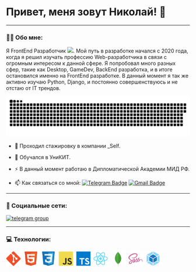 # Привет, меня зовут Николай! 👋

---

### 👨‍💻 Обо мне:

Я FrontEnd Разработчик <img src="https://media.giphy.com/media/WUlplcMpOCEmTGBtBW/giphy.gif" width="30px">. Мой путь в разработке начался с 2020 года, когда я решил изучать профессию Web-разработчика в связи с огромным интересом к данной сфере. Я попробовал много разных сфер, такие как Desktop, GameDev, BackEnd разработка, и в итоге остановился именно на FrontEnd разработке. В данный момент я так же активно изучаю Python, Django, и постоянно совершенствуюсь и не отстаю от IT трендов.

<p align="center">
 <img width="600" src="assets/github-snake.svg" alt="snake"/>
</p>

-  :telescope: Проходил стажировку в компании \_Self.

-  :seedling: Обучался в УниКИТ.

-  :zap: В данный момент работаю в Дипломатической Академии МИД РФ.

-  :mailbox: Как связаться со мной: [![Telegram Badge](https://img.shields.io/badge/-gells0nd-blue?style=flat&logo=Telegram&logoColor=white)](https://t.me/gells0nd) [![Gmail Badge](https://img.shields.io/badge/-Gmail-red?style=flat&logo=Gmail&logoColor=white)](mailto:nick71517@gmail.com)

---

### 🤝 Социальные сети:

  <div id="badges">
    <a href="https://t.me/gells0nd" target="_blank">
      <img src="https://cdn-icons-png.flaticon.com/512/2111/2111646.png" width="40" height="40" alt="telegram group" />
    </a>
  </div>

---

### 💻 Технологии:

<div>
  <img src="https://github.com/devicons/devicon/blob/master/icons/git/git-original.svg" title="git" alt="git" width="40" height="40"/>&nbsp
  <img src="https://github.com/devicons/devicon/blob/master/icons/html5/html5-original.svg" title="html5" alt="html5" width="40" height="40"/>&nbsp
  <img src="https://github.com/devicons/devicon/blob/master/icons/css3/css3-original.svg" title="css" alt="css" width="40" height="40"/>&nbsp
  <img src="https://github.com/devicons/devicon/blob/master/icons/javascript/javascript-original.svg" title="javascript" alt="javascript" width="40" height="40"/>&nbsp
  <img src="https://github.com/devicons/devicon/blob/master/icons/typescript/typescript-original.svg" title="typescript" alt="typescript" width="40" height="40"/>&nbsp
  <img src="https://github.com/devicons/devicon/blob/master/icons/react/react-original.svg" title="reactjs" alt="reactjs" width="40" height="40"/>&nbsp
  <img src="https://github.com/devicons/devicon/blob/master/icons/mongodb/mongodb-original.svg" title="mongodb" alt="mongodb" width="40" height="40"/>&nbsp
  <img src="https://github.com/devicons/devicon/blob/master/icons/sass/sass-original.svg" title="sass/scss" alt="sass/scss" width="40" height="40"/>&nbsp;
  <img src="https://github.com/devicons/devicon/blob/master/icons/webpack/webpack-original.svg" title="webpack" alt="webpack" width="40" height="40"/>&nbsp;
</div>
